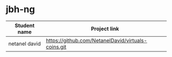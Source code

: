 # jbh-ng

| Student name      | Project link |
| ----------- | ----------- |
| netanel david      | https://github.com/NetanelDavid/virtuals-coins.git       
